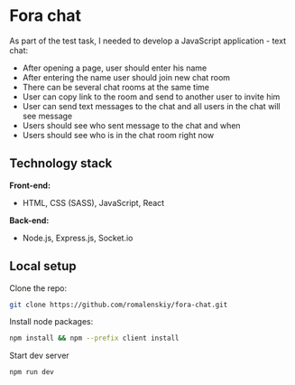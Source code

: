 # Fora chat

As part of the test task, I needed to develop a JavaScript application - text chat:

* After opening a page, user should enter his name
* After entering the name user should join new chat room
* There can be several chat rooms at the same time
* User can copy link to the room and send to another user to invite him
* User can send text messages to the chat and all users in the chat will see message
* Users should see who sent message to the chat and when
* Users should see who is in the chat room right now

## Technology stack

**Front-end:**

* HTML, CSS (SASS), JavaScript, React

**Back-end:**

* Node.js, Express.js, Socket.io

## Local setup

Clone the repo:

```bash
git clone https://github.com/romalenskiy/fora-chat.git
```

Install node packages:

```bash
npm install && npm --prefix client install
```

Start dev server

```bash
npm run dev
```